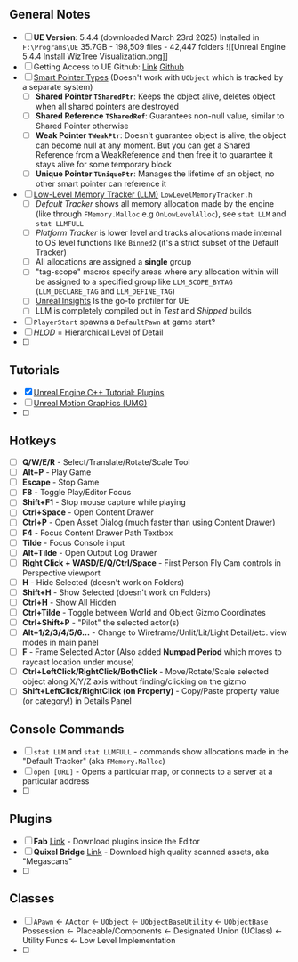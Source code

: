 ## General Notes
- [ ] **UE Version**: 5.4.4 (downloaded March 23rd 2025) Installed in `F:\Programs\UE` 35.7GB - 198,509 files - 42,447 folders
      ![[Unreal Engine 5.4.4 Install WizTree Visualization.png]]
- [ ] Getting Access to UE Github: [Link](https://www.unrealengine.com/en-US/ue-on-github) [Github](https://github.com/EpicGames/UnrealEngine)
- [ ] [Smart Pointer Types](https://dev.epicgames.com/documentation/en-us/unreal-engine/smart-pointers-in-unreal-engine) (Doesn't work with `UObject` which is tracked by a separate system)
	- [ ] **Shared Pointer `TSharedPtr`**: Keeps the object alive, deletes object when all shared pointers are destroyed
	- [ ] **Shared Reference `TSharedRef`**: Guarantees non-null value, similar to Shared Pointer otherwise
	- [ ] **Weak Pointer `TWeakPtr`**: Doesn't guarantee object is alive, the object can become null at any moment. But you can get a Shared Reference from a WeakReference and then free it to guarantee it stays alive for some temporary block
	- [ ] **Unique Pointer `TUniquePtr`**: Manages the lifetime of an object, no other smart pointer can reference it
- [ ] [Low-Level Memory Tracker (LLM)](https://dev.epicgames.com/documentation/en-us/unreal-engine/using-the-low-level-memory-tracker-in-unreal-engine) `LowLevelMemoryTracker.h`
	- [ ] *Default Tracker* shows all memory allocation made by the engine (like through `FMemory.Malloc` e.g `OnLowLevelAlloc`), see `stat LLM` and `stat LLMFULL`
	- [ ] *Platform Tracker* is lower level and tracks allocations made internal to OS level functions like `Binned2` (it's a strict subset of the Default Tracker)
	- [ ] All allocations are assigned a **single** group
	- [ ] "tag-scope" macros specify areas where any allocation within will be assigned to a specified group like `LLM_SCOPE_BYTAG` (`LLM_DECLARE_TAG` and `LLM_DEFINE_TAG`)
	- [ ] [Unreal Insights](https://dev.epicgames.com/documentation/en-us/unreal-engine/unreal-insights-in-unreal-engine) Is the go-to profiler for UE
	- [ ] LLM is completely compiled out in *Test* and *Shipped* builds
- [ ] `PlayerStart` spawns a `DefaultPawn` at game start?
- [ ] *HLOD* = Hierarchical Level of Detail
- [ ] 
## Tutorials
- [x] [Unreal Engine C++ Tutorial: Plugins](https://www.youtube.com/watch?v=mgFrFdzb7hg)
- [ ] [Unreal Motion Graphics (UMG)](https://dev.epicgames.com/documentation/en-us/unreal-engine/umg-ui-designer-quick-start-guide-in-unreal-engine)
- [ ] 
## Hotkeys
- [ ] **Q/W/E/R** - Select/Translate/Rotate/Scale Tool
- [ ] **Alt+P** - Play Game
- [ ] **Escape** - Stop Game
- [ ] **F8** - Toggle Play/Editor Focus
- [ ] **Shift+F1** - Stop mouse capture while playing
- [ ] **Ctrl+Space** - Open Content Drawer
- [ ] **Ctrl+P** - Open Asset Dialog (much faster than using Content Drawer)
- [ ] **F4** - Focus Content Drawer Path Textbox
- [ ] **Tilde** - Focus Console input
- [ ] **Alt+Tilde** - Open Output Log Drawer
- [ ] **Right Click + WASD/E/Q/Ctrl/Space** - First Person Fly Cam controls in Perspective viewport
- [ ] **H** - Hide Selected (doesn't work on Folders)
- [ ] **Shift+H** - Show Selected (doesn't work on Folders)
- [ ] **Ctrl+H** - Show All Hidden
- [ ] **Ctrl+Tilde** - Toggle between World and Object Gizmo Coordinates
- [ ] **Ctrl+Shift+P** - "Pilot" the selected actor(s)
- [ ] **Alt+1/2/3/4/5/6...** - Change to Wireframe/Unlit/Lit/Light Detail/etc. view modes in main panel
- [ ] **F** - Frame Selected Actor (Also added **Numpad Period** which moves to raycast location under mouse)
- [ ] **Ctrl+LeftClick/RightClick/BothClick** - Move/Rotate/Scale selected object along X/Y/Z axis without finding/clicking on the gizmo
- [ ] **Shift+LeftClick/RightClick (on Property)** - Copy/Paste property value (or category!) in Details Panel
## Console Commands
- [ ] `stat LLM` and `stat LLMFULL` - commands show allocations made in the "Default Tracker" (aka `FMemory.Malloc`)
- [ ] `open [URL]` - Opens a particular map, or connects to a server at a particular address
- [ ] 
## Plugins
- [ ] **Fab** [Link](https://www.fab.com/) - Download plugins inside the Editor
- [ ] **Quixel Bridge** [Link](https://quixel.com/) - Download high quality scanned assets, aka "Megascans"
- [ ] 
## Classes
- [ ] `APawn` <- `AActor` <- `UObject` <- `UObjectBaseUtility` <- `UObjectBase`
    Possession <- Placeable/Components <- Designated Union (UClass) <- Utility Funcs <- Low Level Implementation
- [ ] 